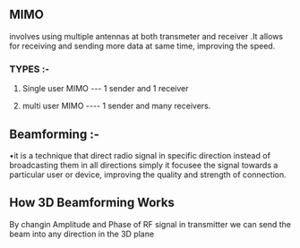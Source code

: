 ## MIMO 

involves using multiple antennas at both transmeter and receiver .It allows for receiving and sending more data at same time, improving the speed.


### TYPES :- 
1. Single user MIMO --- 1 sender and 1 receiver

2. multi user MIMO ---- 1 sender and many receivers.


## Beamforming :-

•it is a technique that direct radio signal in specific direction instead of broadcasting them in all directions simply it focusee the signal towards a particular user or device, improving the quality and strength of connection.

## How 3D Beamforming Works

By changin Amplitude and Phase of RF signal in transmitter we can send the beam into any direction in the 3D plane

